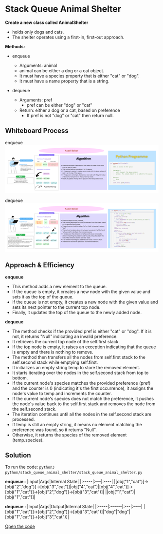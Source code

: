 # Stack Queue Animal Shelter
**Create a new class called AnimalShelter**
- holds only dogs and cats.
- The shelter operates using a first-in, first-out approach.

**Methods:**
- enqueue
  - Arguments: animal
  - animal can be either a dog or a cat object.
  - It must have a species property that is either "cat" or "dog".
  - It must have a name property that is a string.

- dequeue
  - Arguments: pref
    - pref can be either "dog" or "cat"
  - Return: either a dog or a cat, based on preference
    - If pref is not "dog" or "cat" then return null.

## Whiteboard Process
enqueue
![en](./enqueue.png)

dequeue
![de](./dequeue.png)

## Approach & Efficiency
**enqueue**
- This method adds a new element to the queue.
- If the queue is empty, it creates a new node with the given value and sets it as the top of the queue.
- If the queue is not empty, it creates a new node with the given value and sets its next pointer to the current top node.
- Finally, it updates the top of the queue to the newly added node.

**dequeue**
- The method checks if the provided pref is either "cat" or "dog". If it is not, it returns "Null" indicating an invalid preference.
- It retrieves the current top node of the self.first stack.
- If the top node is empty, it raises an exception indicating that the queue is empty and there is nothing to remove.
- The method then transfers all the nodes from self.first stack to the self.second stack while emptying self.first.
- It initializes an empty string temp to store the removed element.
- It starts iterating over the nodes in the self.second stack from top to bottom.
- If the current node's species matches the provided preference (pref) and the counter is 0 (indicating it's the first occurrence), it assigns the node's value to temp and increments the counter.
- If the current node's species does not match the preference, it pushes the node's value back to the self.first stack and removes the node from the self.second stack.
- The iteration continues until all the nodes in the self.second stack are processed.
- If temp is still an empty string, it means no element matching the preference was found, so it returns "Null".
- Otherwise, it returns the species of the removed element (temp.species).

## Solution
To run the code: `python3 python/stack_queue_animal_shelter/stack_queue_animal_shelter.py`

**enqueue :**
|Input|Args|Internal State|
|:-----|:---|:----|
|[obj("1","cat")]->[obj("2","dog")]->[obj("3","cat")]|obj("4","cat")|[obj("4","cat")]->[obj("1","cat")]->[obj("2","dog")]->[obj("3","cat")]|
||obj("1","cat")|[obj("1","cat")]|

**dequeue :**
|Input|Args|Output|Internal State|
|:-----|:------|:---|:----|
|[obj("1","cat")]->[obj("2","dog")]->[obj("3","cat")]|"dog"|"dog"|[obj("1","cat")]->[obj("3","cat")]|

[Open the code](./stack_queue_animal_shelter.py)
